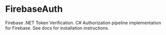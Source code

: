 # FirebaseAuth
Firebase .NET Token Verification. C# Authorization pipeline implementation for Firebase. See docs for installation instructions.
